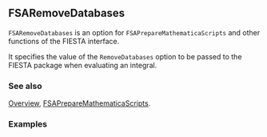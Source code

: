 ```mathematica
 
```

## FSARemoveDatabases

`FSARemoveDatabases` is an option for `FSAPrepareMathematicaScripts` and other functions of the FIESTA interface.

It specifies the value of the `RemoveDatabases` option to be passed to the FIESTA package when evaluating an integral.

### See also

[Overview](Extra/FeynHelpers.md), [FSAPrepareMathematicaScripts](FSAPrepareMathematicaScripts.md).

### Examples